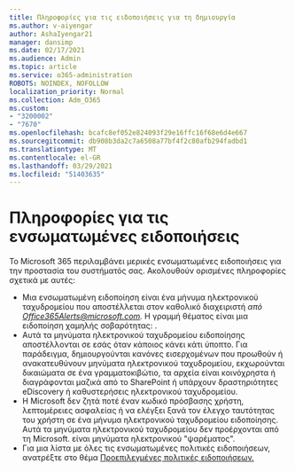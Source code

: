 ```yaml
---
title: Πληροφορίες για τις ειδοποιήσεις για τη δημιουργία
ms.author: v-aiyengar
author: AshaIyengar21
manager: dansimp
ms.date: 02/17/2021
ms.audience: Admin
ms.topic: article
ms.service: o365-administration
ROBOTS: NOINDEX, NOFOLLOW
localization_priority: Normal
ms.collection: Adm_O365
ms.custom:
- "3200002"
- "7670"
ms.openlocfilehash: bcafc8ef052e824093f29e16ffc16f68e6d4e667
ms.sourcegitcommit: db908b3da2c7a6508a77bf4f2c80afb294fadbd1
ms.translationtype: MT
ms.contentlocale: el-GR
ms.lasthandoff: 03/29/2021
ms.locfileid: "51403635"
---
```

# <a name="about-built-in-alerts"></a>Πληροφορίες για τις ενσωματωμένες ειδοποιήσεις

Το Microsoft 365 περιλαμβάνει μερικές ενσωματωμένες ειδοποιήσεις για την προστασία του συστήματός σας. Ακολουθούν ορισμένες πληροφορίες σχετικά με αυτές:

- Μια ενσωματωμένη ειδοποίηση είναι ένα μήνυμα ηλεκτρονικού ταχυδρομείου που αποστέλλεται στον καθολικό διαχειριστή *από Office365Alerts@microsoft.com.* Η γραμμή θέματος είναι μια ειδοποίηση χαμηλής σοβαρότητας: <name of alert policy> .
- Αυτά τα μηνύματα ηλεκτρονικού ταχυδρομείου ειδοποίησης αποστέλλονται σε εσάς όταν κάποιος κάνει κάτι ύποπτο. Για παράδειγμα, δημιουργούνται κανόνες εισερχομένων που προωθούν ή ανακατευθύνουν μηνύματα ηλεκτρονικού ταχυδρομείου, εκχωρούνται δικαιώματα σε ένα γραμματοκιβώτιο, τα αρχεία είναι κοινόχρηστα ή διαγράφονται μαζικά από το SharePoint ή υπάρχουν δραστηριότητες eDiscovery ή καθυστερήσεις ηλεκτρονικού ταχυδρομείου.
- Η Microsoft δεν ζητά ποτέ έναν κωδικό πρόσβασης χρήστη, λεπτομέρειες ασφαλείας ή να ελέγξει ξανά τον έλεγχο ταυτότητας του χρήστη σε ένα μήνυμα ηλεκτρονικού ταχυδρομείου ειδοποίησης. Αυτά τα μηνύματα ηλεκτρονικού ταχυδρομείου δεν προέρχονται από τη Microsoft. είναι μηνύματα ηλεκτρονικού "ψαρέματος".
- Για μια λίστα με όλες τις ενσωματωμένες πολιτικές ειδοποιήσεων, ανατρέξτε στο θέμα [Προεπιλεγμένες πολιτικές ειδοποιήσεων.](https://go.microsoft.com/fwlink/?linkid=2103170)